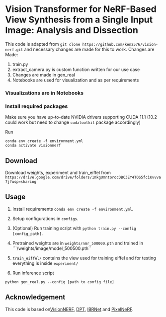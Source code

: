 # Vision Transformer for NeRF-Based View Synthesis from a Single Input Image: Analysis and Dissection
This code is adapted from ```git clone https://github.com/ken2576/vision-nerf.git``` and necessary changes are made for this to work.
Changes are Made:
1. train.py
2. extract_camera.py is custom function written for our use case
3. Changes are made in gen_real
4. Notebooks are used for visualization and as per requirements
### Visualizations are in Notebooks
### Install required packages

Make sure you have up-to-date NVIDIA drivers supporting CUDA 11.1 (10.2 could work but need to change `cudatoolkit` package accordingly)

Run

```
conda env create -f environment.yml
conda activate visionnerf
```
## Download 
Download weights, experiment and train_eiffel from ```https://drive.google.com/drive/folders/1mkgUmntorocDBC3EY4TOS5fciKvvva7j?usp=sharing```

## Usage



1. Install requirements ```conda env create -f environment.yml```.

2. Setup configurations in ```configs```.

3. (Optional) Run training script with ```python train.py --config [config_path]```.

4. Pretrained weights are in   ```weights/nmr_500000.pth``` and trained in ```/weights/image/model_500500.pth``
5. ```train_eiffel/``` contains the view used for training eiffel and for testing everything is inside  ```experiment/```
6. Run inference script 
```
python gen_real.py --config [path to config file] 

```


## Acknowledgement

This code is based on[VisionNERF](https://github.com/ken2576/vision-nerf), [DPT](https://github.com/isl-org/DPT), [IBRNet](https://github.com/googleinterns/IBRNet) and [PixelNeRF](https://github.com/sxyu/pixel-nerf).


